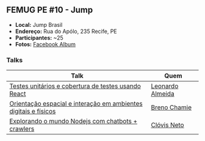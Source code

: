 ## FEMUG PE #10 - Jump

* **Local:** Jump Brasil
* **Endereço:** Rua do Apólo, 235 Recife, PE
* **Participantes:** ~25
* **Fotos:** [Facebook Album]()

### Talks

| Talk                            | Quem                                                               
| ------------------------------  | ------------------------------------------------------------------
| [Testes unitários e cobertura de testes usando React](#) | [Leonardo Almeida](https://github.com/lhew)
| [Orientação espacial e interação em ambientes digitais e físicos](https://pt.slideshare.net/secret/wFR5zy0j7L36ph) | [Breno Chamie](https://github.com/brenochamie)
| [Explorando o mundo Nodejs com chatbots + crawlers](http://slides.com/clovisneto/animando-e-iterando-4#/) | [Clóvis Neto](https://github.com/clovisdasilvaneto)
